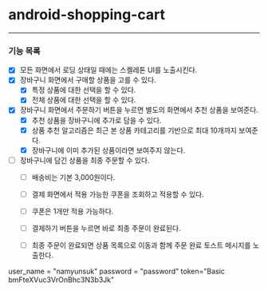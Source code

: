 # android-shopping-cart

---

### 기능 목록

- [x] 모든 화면에서 로딩 상태일 때에는 스켈레톤 UI를 노출시킨다.
- [x] 장바구니 화면에서 구매할 상품을 고를 수 있다.
    - [x] 특정 상품에 대한 선택을 할 수 있다.
    - [x] 전체 상품에 대한 선택을 할 수 있다.
- [x] 장바구니 화면에서 주문하기 버튼을 누르면 별도의 화면에서 추천 상품을 보여준다.
    - [x] 추천 상품을 장바구니에 추가로 담을 수 있다.
    - [x] 상품 추천 알고리즘은 최근 본 상품 카테고리를 기반으로 최대 10개까지 보여준다.
    - [x] 장바구니에 이미 추가된 상품이라면 보여주지 않는다.
- [ ] 장바구니에 담긴 상품을 최종 주문할 수 있다.
  - [ ] 배송비는 기본 3,000원이다.
  - [ ] 결제 화면에서 적용 가능한 쿠폰을 조회하고 적용할 수 있다.
  - [ ] 쿠폰은 1개만 적용 가능하다.
  - [ ] 결제하기 버튼을 누르면 바로 최종 주문이 완료된다.
  - [ ] 최종 주문이 완료되면 상품 목록으로 이동과 함께 주문 완료 토스트 메시지를 노출한다.  



  
user_name = "namyunsuk"
password = "password"
token="Basic bmFteXVuc3VrOnBhc3N3b3Jk"
